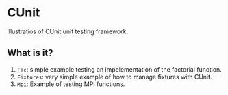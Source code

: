 # CUnit
Illustratios of CUnit unit testing framework.

## What is it?
1. `Fac`: simple example testing an impelementation of the factorial
    function.
1. `Fixtures`: very simple example of how to manage fixtures with CUnit.
1. `Mpi`: Example of testing MPI functions.
